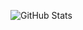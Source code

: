 ![GitHub Stats](https://github-readme-stats.vercel.app/api?username=Proyo9&theme=react&show_icons=true)
